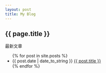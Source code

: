 ```yaml
---
layout: post
title: My Blog
---
```


<h2>{{ page.title }}</h2>
<p>最新文章</p>

<ul>
{% for post in site.posts %}
  <li>{{ post.date | date_to_string }} <a href="{{ site.baseurl }}{{ post.url }}">{{ post.title }}</a></li>
{% endfor %}
</ul>